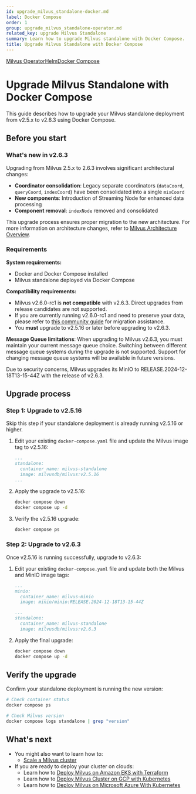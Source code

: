 ```yaml
---
id: upgrade_milvus_standalone-docker.md
label: Docker Compose
order: 1
group: upgrade_milvus_standalone-operator.md
related_key: upgrade Milvus Standalone
summary: Learn how to upgrade Milvus standalone with Docker Compose.
title: Upgrade Milvus Standalone with Docker Compose
---
```


<div class="tab-wrapper"><a href="upgrade_milvus_standalone-operator.md" class=''>Milvus Operator</a><a href="upgrade_milvus_standalone-helm.md" class=''>Helm</a><a href="upgrade_milvus_standalone-docker.md" class='active '>Docker Compose</a></div>

# Upgrade Milvus Standalone with Docker Compose

This guide describes how to upgrade your Milvus standalone deployment from v2.5.x to v2.6.3 using Docker Compose.

## Before you start

### What's new in v2.6.3

Upgrading from Milvus 2.5.x to 2.6.3 involves significant architectural changes:

- **Coordinator consolidation**: Legacy separate coordinators (`dataCoord`, `queryCoord`, `indexCoord`) have been consolidated into a single `mixCoord`
- **New components**: Introduction of Streaming Node for enhanced data processing
- **Component removal**: `indexNode` removed and consolidated

This upgrade process ensures proper migration to the new architecture. For more information on architecture changes, refer to [Milvus Architecture Overview](architecture_overview.md).

### Requirements

**System requirements:**
- Docker and Docker Compose installed
- Milvus standalone deployed via Docker Compose

**Compatibility requirements:**
- Milvus v2.6.0-rc1 is **not compatible** with v2.6.3. Direct upgrades from release candidates are not supported.
- If you are currently running v2.6.0-rc1 and need to preserve your data, please refer to [this community guide](https://github.com/milvus-io/milvus/issues/43538#issuecomment-3112808997) for migration assistance.
- You **must** upgrade to v2.5.16 or later before upgrading to v2.6.3.

**Message Queue limitations**: When upgrading to Milvus v2.6.3, you must maintain your current message queue choice. Switching between different message queue systems during the upgrade is not supported. Support for changing message queue systems will be available in future versions.


<div class="alter note">

Due to security concerns, Milvus upgrades its MinIO to RELEASE.2024-12-18T13-15-44Z with the release of v2.6.3.

</div>

## Upgrade process

### Step 1: Upgrade to v2.5.16

<div class="alert note">

Skip this step if your standalone deployment is already running v2.5.16 or higher.

</div>

1. Edit your existing `docker-compose.yaml` file and update the Milvus image tag to v2.5.16:

    ```yaml
    ...
    standalone:
      container_name: milvus-standalone
      image: milvusdb/milvus:v2.5.16
    ...
    ```

2. Apply the upgrade to v2.5.16:

    ```bash
    docker compose down
    docker compose up -d
    ```

3. Verify the v2.5.16 upgrade:

    ```bash
    docker compose ps
    ```

### Step 2: Upgrade to v2.6.3

Once v2.5.16 is running successfully, upgrade to v2.6.3:

1. Edit your existing `docker-compose.yaml` file and update both the Milvus and MinIO image tags:

    ```yaml
    ...
    minio:
      container_name: milvus-minio
      image: minio/minio:RELEASE.2024-12-18T13-15-44Z

    ...
    standalone:
      container_name: milvus-standalone
      image: milvusdb/milvus:v2.6.3
    ```

2. Apply the final upgrade:

    ```bash
    docker compose down
    docker compose up -d
    ```

## Verify the upgrade

Confirm your standalone deployment is running the new version:

```bash
# Check container status
docker compose ps

# Check Milvus version
docker compose logs standalone | grep "version"
```

## What's next
- You might also want to learn how to:
  - [Scale a Milvus cluster](scaleout.md)
- If you are ready to deploy your cluster on clouds:
  - Learn how to [Deploy Milvus on Amazon EKS with Terraform](eks.md)
  - Learn how to [Deploy Milvus Cluster on GCP with Kubernetes](gcp.md)
  - Learn how to [Deploy Milvus on Microsoft Azure With Kubernetes](azure.md)
